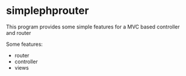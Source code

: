 # simplephprouter

This program provides some simple features for a MVC based controller and router

Some features:
- router
- controller
- views
